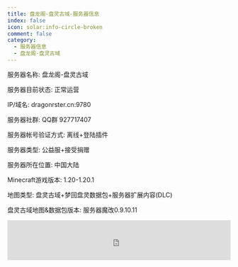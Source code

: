 ```yaml
---
title: 盘龙阁-盘灵古域-服务器信息
index: false
icon: solar:info-circle-broken
comment: false
category:
  - 服务器信息
  - 盘龙阁-盘灵古域
---
```


 服务器名称: 盘龙阁-盘灵古域

服务器目前状态: 正常运营

IP/域名: dragonrster.cn:9780

服务器社群: QQ群 927717407

服务器帐号验证方式: 离线+登陆插件

服务器类型: 公益服+接受捐赠

服务器所在位置: 中国大陆

Minecraft游戏版本: 1.20-1.20.1

地图类型: 盘灵古域+梦回盘灵数据包+服务器扩展内容(DLC)

盘灵古域地图&数据包版本: 服务器魔改0.9.10.11

<iframe style="width:728px;height:90px;max-width:100%;border:none;display:block;margin:auto" src="https://namemc.com/server/dragonrster.cn:9780/embed" width="728" height="90"></iframe>
